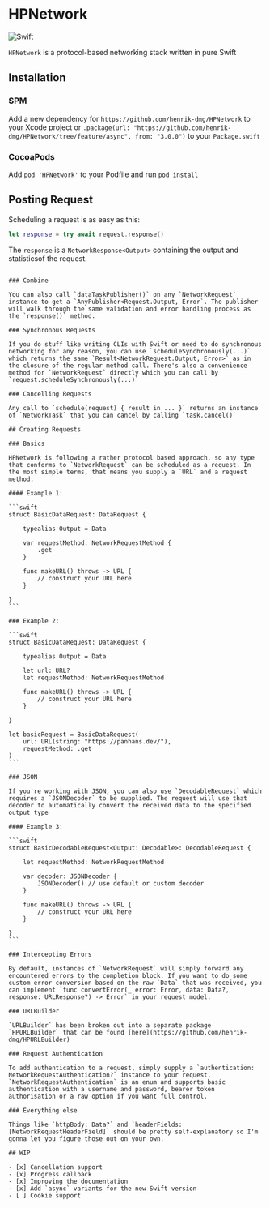 # HPNetwork

![Swift](https://github.com/henrik-dmg/HPNetwork/workflows/Swift/badge.svg)

`HPNetwork` is a protocol-based networking stack written in pure Swift

## Installation

### SPM

Add a new dependency for `https://github.com/henrik-dmg/HPNetwork` to your Xcode project or `.package(url: "https://github.com/henrik-dmg/HPNetwork/tree/feature/async", from: "3.0.0")` to your `Package.swift`

### CocoaPods

Add `pod 'HPNetwork'` to your Podfile and run `pod install`

## Posting Request

Scheduling a request is as easy as this:

```swift
let response = try await request.response()
```

The `response` is a `NetworkResponse<Output>` containing the output and statisticsof the request.

````

### Combine

You can also call `dataTaskPublisher()` on any `NetworkRequest` instance to get a `AnyPublisher<Request.Output, Error`. The publisher will walk through the same validation and error handling process as the `response()` method.

### Synchronous Requests

If you do stuff like writing CLIs with Swift or need to do synchronous networking for any reason, you can use `scheduleSynchronously(...)` which returns the same `Result<NetworkRequest.Output, Error>` as in the closure of the regular method call. There's also a convenience method for `NetworkRequest` directly which you can call by `request.scheduleSynchronously(...)`

### Cancelling Requests

Any call to `schedule(request) { result in ... }` returns an instance of `NetworkTask` that you can cancel by calling `task.cancel()`

## Creating Requests

### Basics

HPNetwork is following a rather protocol based approach, so any type that conforms to `NetworkRequest` can be scheduled as a request. In the most simple terms, that means you supply a `URL` and a request method.

#### Example 1:

```swift
struct BasicDataRequest: DataRequest {

    typealias Output = Data

    var requestMethod: NetworkRequestMethod {
        .get
    }

    func makeURL() throws -> URL {
		// construct your URL here
	}

}
```

### Example 2:

```swift
struct BasicDataRequest: DataRequest {

    typealias Output = Data

    let url: URL?
    let requestMethod: NetworkRequestMethod

    func makeURL() throws -> URL {
		// construct your URL here
	}

}

let basicRequest = BasicDataRequest(
    url: URL(string: "https://panhans.dev/"),
    requestMethod: .get
)
```

### JSON

If you're working with JSON, you can also use `DecodableRequest` which requires a `JSONDecoder` to be supplied. The request will use that decoder to automatically convert the received data to the specified output type

#### Example 3:

```swift
struct BasicDecodableRequest<Output: Decodable>: DecodableRequest {

    let requestMethod: NetworkRequestMethod

    var decoder: JSONDecoder {
        JSONDecoder() // use default or custom decoder
    }

    func makeURL() throws -> URL {
		// construct your URL here
	}

}
```

### Intercepting Errors

By default, instances of `NetworkRequest` will simply forward any encountered errors to the completion block. If you want to do some custom error conversion based on the raw `Data` that was received, you can implement `func convertError(_ error: Error, data: Data?, response: URLResponse?) -> Error` in your request model.

### URLBuilder

`URLBuilder` has been broken out into a separate package `HPURLBuilder` that can be found [here](https://github.com/henrik-dmg/HPURLBuilder)

### Request Authentication

To add authentication to a request, simply supply a `authentication: NetworkRequestAuthentication?` instance to your request. `NetworkRequestAuthentication` is an enum and supports basic authentication with a username and password, bearer token authorisation or a raw option if you want full control.

### Everything else

Things like `httpBody: Data?` and `headerFields: [NetworkRequestHeaderField]` should be pretty self-explanatory so I'm gonna let you figure those out on your own.

## WIP

- [x] Cancellation support
- [x] Progress callback
- [x] Improving the documentation
- [x] Add `async` variants for the new Swift version
- [ ] Cookie support
````
